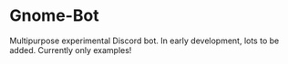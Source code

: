 # Gnome-Bot

 Multipurpose experimental Discord bot.
 In early development, lots to be added.
 Currently only examples!
